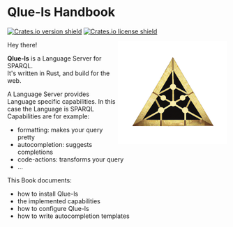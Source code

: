 # Qlue-ls Handbook

[![Crates.io version shield](https://img.shields.io/crates/v/qlue-ls.svg)](https://crates.io/crates/qlue-ls)
[![Crates.io license shield](https://img.shields.io/crates/l/qlue-ls.svg)](https://crates.io/crates/qlue-ls)

<img src="https://raw.githubusercontent.com/IoannisNezis/Qlue-ls//master/editor/static/favicon.png?sanitize=true" alt="Logos logo" width="250" align="right">

Hey there!

**Qlue-ls** is a Language Server for SPARQL.  
It's written in Rust, and build for the web.

A Language Server provides Language specific capabilities. In this case the Language is SPARQL  
Capabilities are for example:

- formatting: makes your query pretty 
- autocompletion: suggests completions
- code-actions: transforms your query
- ...

This Book documents:

- how to install Qlue-ls
- the implemented capabilities
- how to configure Qlue-ls
- how to write autocompletion templates

